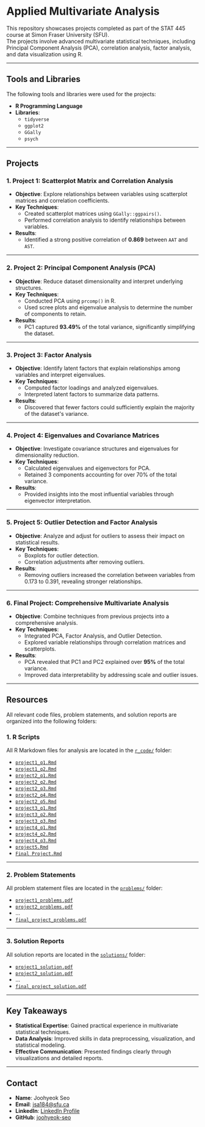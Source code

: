 # Applied Multivariate Analysis
This repository showcases projects completed as part of the STAT 445 course at Simon Fraser University (SFU).  
The projects involve advanced multivariate statistical techniques, including Principal Component Analysis (PCA), correlation analysis, factor analysis, and data visualization using R.

---

## Tools and Libraries
The following tools and libraries were used for the projects:

- **R Programming Language**
- **Libraries**:
  - `tidyverse`
  - `ggplot2`
  - `GGally`
  - `psych`

---

## Projects

### **1. Project 1: Scatterplot Matrix and Correlation Analysis**
- **Objective**: Explore relationships between variables using scatterplot matrices and correlation coefficients.
- **Key Techniques**:
  - Created scatterplot matrices using `GGally::ggpairs()`.
  - Performed correlation analysis to identify relationships between variables.
- **Results**:
  - Identified a strong positive correlation of **0.869** between `AAT` and `AST`.

---

### **2. Project 2: Principal Component Analysis (PCA)**
- **Objective**: Reduce dataset dimensionality and interpret underlying structures.
- **Key Techniques**:
  - Conducted PCA using `prcomp()` in R.
  - Used scree plots and eigenvalue analysis to determine the number of components to retain.
- **Results**:
  - PC1 captured **93.49%** of the total variance, significantly simplifying the dataset.

---

### **3. Project 3: Factor Analysis**
- **Objective**: Identify latent factors that explain relationships among variables and interpret eigenvalues.
- **Key Techniques**:
  - Computed factor loadings and analyzed eigenvalues.
  - Interpreted latent factors to summarize data patterns.
- **Results**:
  - Discovered that fewer factors could sufficiently explain the majority of the dataset's variance.

---

### **4. Project 4: Eigenvalues and Covariance Matrices**
- **Objective**: Investigate covariance structures and eigenvalues for dimensionality reduction.
- **Key Techniques**:
  - Calculated eigenvalues and eigenvectors for PCA.
  - Retained 3 components accounting for over 70% of the total variance.
- **Results**:
  - Provided insights into the most influential variables through eigenvector interpretation.

---

### **5. Project 5: Outlier Detection and Factor Analysis**
- **Objective**: Analyze and adjust for outliers to assess their impact on statistical results.
- **Key Techniques**:
  - Boxplots for outlier detection.
  - Correlation adjustments after removing outliers.
- **Results**:
  - Removing outliers increased the correlation between variables from 0.173 to 0.391, revealing stronger relationships.

---

### **6. Final Project: Comprehensive Multivariate Analysis**
- **Objective**: Combine techniques from previous projects into a comprehensive analysis.
- **Key Techniques**:
  - Integrated PCA, Factor Analysis, and Outlier Detection.
  - Explored variable relationships through correlation matrices and scatterplots.
- **Results**:
  - PCA revealed that PC1 and PC2 explained over **95%** of the total variance.
  - Improved data interpretability by addressing scale and outlier issues.

---

## Resources
All relevant code files, problem statements, and solution reports are organized into the following folders:

### **1. R Scripts**
All R Markdown files for analysis are located in the [`r_code/`](./r_code/) folder:
- [`project1_q1.Rmd`](./r_code/project1_q1.Rmd)
- [`project1_q2.Rmd`](./r_code/project1_q2.Rmd)
- [`project2_q1.Rmd`](./r_code/project2_q1.Rmd)
- [`project2_q2.Rmd`](./r_code/project2_q2.Rmd)
- [`project2_q3.Rmd`](./r_code/project2_q3.Rmd)
- [`project2_q4.Rmd`](./r_code/project2_q4.Rmd)
- [`project2_q5.Rmd`](./r_code/project2_q5.Rmd)
- [`project3_q1.Rmd`](./r_code/project3_q1.Rmd)
- [`project3_q2.Rmd`](./r_code/project3_q2.Rmd)
- [`project3_q3.Rmd`](./r_code/project3_q3.Rmd)
- [`project4_q1.Rmd`](./r_code/project4_q1.Rmd)
- [`project4_q2.Rmd`](./r_code/project4_q2.Rmd)
- [`project4_q3.Rmd`](./r_code/project4_q3.Rmd)
- [`project5.Rmd`](./r_code/project5.Rmd)
- [`Final Project.Rmd`](./r_code/Final%20Project.Rmd)

---

### **2. Problem Statements**
All problem statement files are located in the [`problems/`](./problems/) folder:
- [`project1_problems.pdf`](./problems/project1_problems.pdf)
- [`project2_problems.pdf`](./problems/project2_problems.pdf)
- ...
- [`final_project_problems.pdf`](./problems/final_project_problems.pdf)

---

### **3. Solution Reports**
All solution reports are located in the [`solutions/`](./solutions/) folder:
- [`project1_solution.pdf`](./solutions/project1_solution.pdf)
- [`project2_solution.pdf`](./solutions/project2_solution.pdf)
- ...
- [`final_project_solution.pdf`](./solutions/final_project_solution.pdf)

---

## Key Takeaways
- **Statistical Expertise**: Gained practical experience in multivariate statistical techniques.
- **Data Analysis**: Improved skills in data preprocessing, visualization, and statistical modeling.
- **Effective Communication**: Presented findings clearly through visualizations and detailed reports.

---

## Contact
- **Name**: Joohyeok Seo  
- **Email**: [jsa184@sfu.ca](mailto:jsa184@sfu.ca)  
- **LinkedIn**: [LinkedIn Profile](https://www.linkedin.com/in/jacky-seo-7657b4251/)  
- **GitHub**: [joohyeok-seo](https://github.com/joohyeok-seo)
